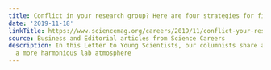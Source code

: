```yaml
---
title: Conflict in your research group? Here are four strategies for finding a resolution
date: '2019-11-18'
linkTitle: https://www.sciencemag.org/careers/2019/11/conflict-your-research-group-here-are-four-strategies-finding-resolution
source: Business and Editorial articles from Science Careers
description: In this Letter to Young Scientists, our columnists share advice for creating
  a more harmonious lab atmosphere
---
```

